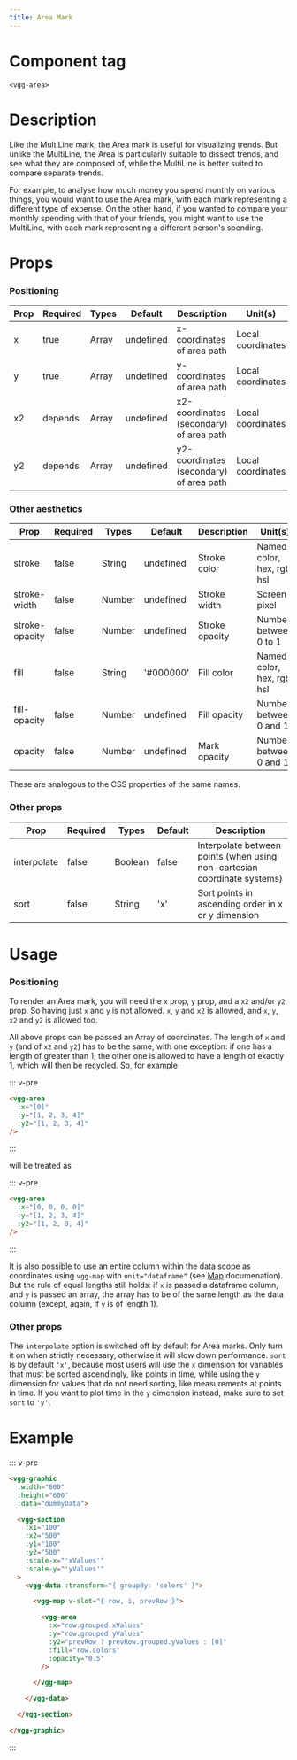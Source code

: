 ```yaml
---
title: Area Mark
---
```


# Component tag

`<vgg-area>`

# Description

Like the MultiLine mark, the Area mark is useful for visualizing trends.
But unlike the MultiLine, the Area is particularly suitable to dissect trends,
and see what they are composed of, while the MultiLine is better suited to
compare separate trends.

For example, to analyse how much money you spend monthly on various things, you
would want to use the Area mark, with each mark representing a different type of expense.
On the other hand, if you wanted to compare your monthly spending with that of
your friends, you might want to use the MultiLine, with each mark representing
a different person's spending.

# Props

### Positioning

| Prop | Required | Types | Default   | Description                             | Unit(s)           |
| ---- | -------- | ----- | --------- | --------------------------------------- | ----------------- |
| x    | true     | Array | undefined | x-coordinates of area path              | Local coordinates |
| y    | true     | Array | undefined | y-coordinates of area path              | Local coordinates |
| x2   | depends  | Array | undefined | x2-coordinates (secondary) of area path | Local coordinates |
| y2   | depends  | Array | undefined | y2-coordinates (secondary) of area path | Local coordinates |

### Other aesthetics

| Prop           | Required | Types  | Default   | Description    | Unit(s)                    |
| -------------- | -------- | ------ | --------- | -------------- | -------------------------- |
| stroke         | false    | String | undefined | Stroke color   | Named color, hex, rgb, hsl |
| stroke-width   | false    | Number | undefined | Stroke width   | Screen pixel               |
| stroke-opacity | false    | Number | undefined | Stroke opacity | Number between 0 to 1      |
| fill           | false    | String | '#000000' | Fill color     | Named color, hex, rgb, hsl |
| fill-opacity   | false    | Number | undefined | Fill opacity   | Number between 0 and 1     |
| opacity        | false    | Number | undefined | Mark opacity   | Number between 0 and 1     |

These are analogous to the CSS properties of the same names.

### Other props

| Prop        | Required | Types   | Default | Description                                                              |
| ----------- | -------- | ------- | ------- | ------------------------------------------------------------------------ |
| interpolate | false    | Boolean | false   | Interpolate between points (when using non-cartesian coordinate systems) |
| sort        | false    | String  | 'x'     | Sort points in ascending order in x or y dimension                       |

# Usage

### Positioning

To render an Area mark, you will need the `x` prop, `y` prop, and a `x2` and/or `y2`
prop. So having just `x` and `y` is not allowed. `x`, `y` and `x2` is allowed,
and `x`, `y`, `x2` and `y2` is allowed too.

All above props can be passed an Array of coordinates. The length of `x` and `y`
(and of `x2` and `y2`) has to be the same, with one exception: if one has a length
of greater than 1, the other one is allowed to have a length of exactly 1, which will
then be recycled. So, for example

::: v-pre
```html
<vgg-area
  :x="[0]"
  :y="[1, 2, 3, 4]"
  :y2="[1, 2, 3, 4]"
/>
```
:::

will be treated as

::: v-pre
```html
<vgg-area
  :x="[0, 0, 0, 0]"
  :y="[1, 2, 3, 4]"
  :y2="[1, 2, 3, 4]"
/>
```
:::

It is also possible to use an entire column within the data scope as coordinates
using `vgg-map` with `unit="dataframe"` (see [Map](../core/map.md) documenation).
But the rule of equal lengths still holds: if `x` is passed a dataframe
column, and `y` is passed an array, the array has to be of the same length as the
data column (except, again, if `y` is of length 1).

### Other props

The `interpolate` option is switched off by default for Area marks. Only
turn it on when strictly necessary, otherwise it will slow down performance.
`sort` is by default `'x'`, because most users will use the `x` dimension for
variables that must be sorted ascendingly, like points in time, while using the
`y` dimension for values that do not need sorting, like measurements at points
in time. If you want to plot time in the `y` dimension instead, make sure to
set `sort` to `'y'`.

# Example

::: v-pre
```html
<vgg-graphic
  :width="600"
  :height="600"
  :data="dummyData">

  <vgg-section
    :x1="100"
    :x2="500"
    :y1="100"
    :y2="500"
    :scale-x="'xValues'"
    :scale-y="'yValues'"
  >
    <vgg-data :transform="{ groupBy: 'colors' }">

      <vgg-map v-slot="{ row, i, prevRow }">

        <vgg-area
          :x="row.grouped.xValues"
          :y="row.grouped.yValues"
          :y2="prevRow ? prevRow.grouped.yValues : [0]"
          :fill="row.colors"
          :opacity="0.5"
        />

      </vgg-map>

    </vgg-data>

  </vgg-section>

</vgg-graphic>
```
:::
